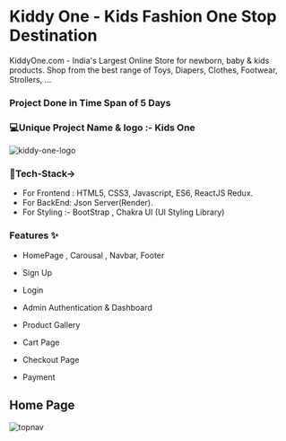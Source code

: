 # Kiddy One - Kids Fashion One Stop Destination

KiddyOne.com - India's Largest Online Store for newborn, 
baby & kids products. Shop from the best range of Toys, Diapers, Clothes, Footwear, Strollers, ...

### Project Done in Time Span of 5 Days

### 💻Unique Project Name & logo :- Kids One
![kiddy-one-logo](https://user-images.githubusercontent.com/115460357/221510328-744fa7ea-52f9-487c-88c6-cd9081c89807.png)

### 💫Tech-Stack-> 
* For Frontend : HTML5, CSS3, Javascript, ES6, ReactJS Redux. 
* For BackEnd: Json Server(Render). 
* For Styling :- BootStrap , Chakra UI (UI Styling Library)

### Features ✨
* HomePage , Carousal , Navbar, Footer

* Sign Up
 
* Login

* Admin Authentication & Dashboard

* Product Gallery

* Cart Page

* Checkout Page

* Payment

## Home Page
![topnav](https://user-images.githubusercontent.com/115460357/221512270-07b6f7d6-5b94-4884-aa74-3afaa85e128e.png)

